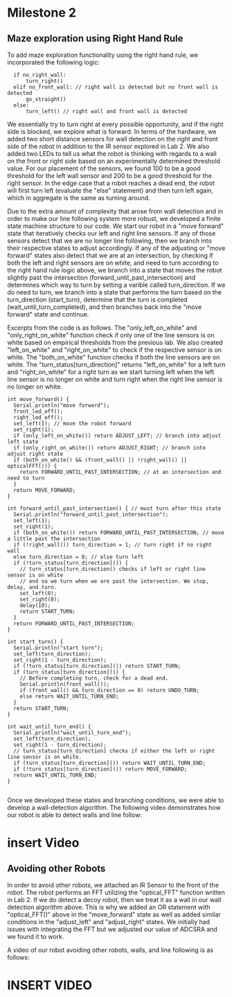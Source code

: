 # Milestone 2

## Maze exploration using Right Hand Rule
 
 To add maze exploration functionality using the right hand rule, we incorporated the following logic:
```
  if no_right_wall:
      turn_right()
  elif no_front_wall: // right wall is detected but no front wall is detected
      go_straight()
  else:
      turn_left() // right wall and front wall is detected 
```
We essentially try to turn right at every possible opportunity, and if the right side is blocked, we explore what is forward.
In terms of the hardware, we added two short distance sensors for wall detection on the right and front side of the robot in addition to the IR sensor explored in Lab 2. We also added two LEDs to tell us what the robot is thinking with regards to a wall on the front or right side based on an experimentally determined threshold value. For our placement of the sensors, we found 100 to be a good threshold for the left wall sensor and 200 to be a good threshold for the right sensor. In the edge case that a robot reaches a dead end, the robot will first turn left (evaluate the "else" statement) and then turn left again, which in aggregate is the same as turning around. 

Due to the extra amount of complexity that arose from wall detection and in order to make our line following system more robust, we developed a finite state machine structure to our code. We start our robot in a "move forward" state that iteratively checks our left and right line sensors. If any of those sensors detect that we are no longer line following, then we branch into their respective states to adjust accordingly. If any of the adjusting or "move forward" states also detect that we are at an intersection, by checking if both the left and right sensors are on white, and need to turn according to the right hand rule logic above, we branch into a state that moves the robot slightly past the intersection (forward_until_past_intersection) and determines which way to turn by setting a varible called turn_direction. If we do need to turn, we branch into a state that performs the turn based on the turn_direction (start_turn), determine that the turn is completed (wait_until_turn_completed), and then branches back into the "move forward" state and continue.

Excerpts from the code is as follows. The "only_left_on_white" and "only_right_on_white" function check if only one of the line sensors is on white based on empirical thresholds from the previous lab. We also created "left_on_white" and "right_on_white" to check if the respective sensor is on white. The "both_on_white" function checks if both the line sensors are on white. The "turn_status[turn_direction]" returns "left_on_white" for a left turn and "right_on_white" for a right turn as we start turning left when the left line sensor is no longer on white and turn right when the right line sensor is no longer on white.

```
int move_forward() {
  Serial.println("move forward");
  front_led_off(); 
  right_led_off();
  set_left(1); // move the robot forward
  set_right(1);
  if (only_left_on_white()) return ADJUST_LEFT; // branch into adjust left state
  if (only_right_on_white()) return ADJUST_RIGHT; // branch into adjust right state 
  if (both_on_white() && (front_wall() || !right_wall() || opticalFFT())) {
    return FORWARD_UNTIL_PAST_INTERSECTION; // at an intersection and need to turn
  }
  return MOVE_FORWARD;
}

int forward_until_past_intersection() { // must turn after this state
  Serial.println("forward_until_past_intersection");
  set_left(1);
  set_right(1);
  if (both_on_white()) return FORWARD_UNTIL_PAST_INTERSECTION; // move a little past the intersection
  if (!right_wall()) turn_direction = 1; // turn right if no right wall
  else turn_direction = 0; // else turn left
  if (!turn_status[turn_direction]()) {
    // turn_status[turn_direction() checks if left or right line sensor is on white
    // and so we turn when we are past the intersection. We stop, delay, and turn.
    set_left(0); 
    set_right(0);
    delay(10);
    return START_TURN;
  }
  return FORWARD_UNTIL_PAST_INTERSECTION;
}

int start_turn() {
  Serial.println("start turn");
  set_left(turn_direction);
  set_right(1 - turn_direction);
  if (!turn_status[turn_direction]()) return START_TURN;
  if (turn_status[turn_direction]()) {
    // Before completing turn, check for a dead end.
    Serial.println(front_wall());
    if (front_wall() && turn_direction == 0) return UNDO_TURN;
    else return WAIT_UNTIL_TURN_END;
  }
  return START_TURN;
}

int wait_until_turn_end() {
  Serial.println("wait_until_turn_end");
  set_left(turn_direction); 
  set_right(1 - turn_direction);
  // turn_status[turn_direction] checks if either the left or right line sensor is on white.
  if (turn_status[turn_direction]()) return WAIT_UNTIL_TURN_END;
  if (!turn_status[turn_direction]()) return MOVE_FORWARD;
  return WAIT_UNTIL_TURN_END;
}


```

Once we developed these states and branching conditions, we were able to develop a wall-detection algorithm. The following video demonstrates how our robot is able to detect walls and line follow:

# insert Video #

## Avoiding other Robots

In order to avoid other robots, we attached an IR Sensor to the front of the robot. The robot performs an FFT utilizing the "optical_FFT" function written in Lab 2. If we do detect a decoy robot, then we treat it as a wall in our wall detection algorithm above. This is why we added an OR statement with "optical_FFT()" above in the "move_forward" state as well as added similar conditions in the "adjust_left" and "adjust_right" states. We initially had issues with integrating the FFT but we adjusted our value of ADCSRA and we found it to work.

A video of our robot avoiding other robots, walls, and line following is as follows:

# INSERT VIDEO #

